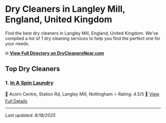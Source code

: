# Dry Cleaners in Langley Mill, England, United Kingdom

Find the best dry cleaners in Langley Mill, England, United Kingdom. We've compiled a list of 1 dry cleaning services to help you find the perfect one for your needs.

🌐 **[View Full Directory on DryCleanersNear.com](https://drycleanersnear.com/city/United%20Kingdom/England/Langley%20Mill)**

## Top Dry Cleaners

### 1. [In A Spin Laundry](https://drycleanersnear.com/dryCleaner/689166d22c4a23913ff11617/in-a-spin-laundry)
📍 Acorn Centre, Station Rd, Langley Mill, Nottingham
⭐ Rating: 4.5/5
🔗 [View Full Details](https://drycleanersnear.com/dryCleaner/689166d22c4a23913ff11617/in-a-spin-laundry)


---

*Last updated: 8/18/2025*
